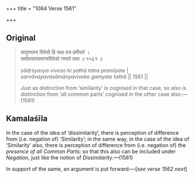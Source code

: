 +++
title = "1084 Verse 1561"

+++
## Original 
>
> सादृश्यस्य विवेसो हि यथा तत्र प्रमीयते ।  
> सर्वावयवसामान्यविवेको गम्यते तथा ॥ १५६१ ॥ 
>
> *sādṛśyasya viveso hi yathā tatra pramīyate* \|  
> *sarvāvayavasāmānyaviveko gamyate tathā* \|\| 1561 \|\| 
>
> Just as distinction from ‘similarity’ is cognised in that case, so also is distinction from ‘all common parts’ cognised in the other case also.—(1561)



## Kamalaśīla

In the case of the idea of ‘dissimilarity’, there is perception of difference from (i.e. negation of) ‘Similarity’; in the same way, in the case of the idea of ‘Similarity’ also, there is perception of difference from (i.e. negation of) the *presence of all Common Parts*; so that this also can be included under *Negation*, just like the notion of *Dissimilarity*.—(1561)

In support of the same, an argument is put forward:—[*see verse 1562 next*]


